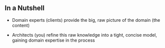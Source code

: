 ## In a Nutshell

* Domain experts (clients) provide the big, raw picture of the domain (the content)


* Architects (you) refine this raw knowledge into a tight, concise model, gaining domain expertise in the process

